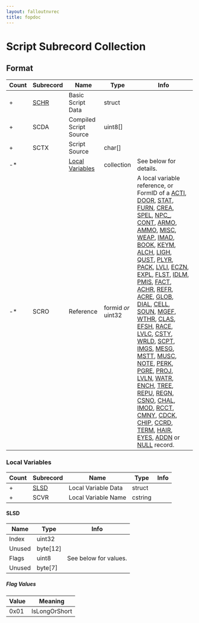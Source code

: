 ```yaml
---
layout: falloutnvrec
title: fopdoc
---
```

# Script Subrecord Collection

## Format

Count | Subrecord | Name | Type | Info
------|-------|------|------|-----
+ | [SCHR](SCHR.html) | Basic Script Data | struct |
+ | SCDA | Compiled Script Source | uint8[] |
+ | SCTX | Script Source | char[] |
-* | | [Local Variables](#local-variables) | collection | See below for details.
-* | SCRO | Reference | formid *or* uint32 | A local variable reference, or FormID of a [ACTI](../ACTI.html), [DOOR](../DOOR.html), [STAT](../STAT.html), [FURN](../FURN.html), [CREA](../CREA.html), [SPEL](../SPEL.html), [NPC_](../NPC_.html), [CONT](../CONT.html), [ARMO](../ARMO.html), [AMMO](../AMMO.html), [MISC](../MISC.html), [WEAP](../WEAP.html), [IMAD](../IMAD.html), [BOOK](../BOOK.html), [KEYM](../KEYM.html), [ALCH](../ALCH.html), [LIGH](../LIGH.html), [QUST](../QUST.html), [PLYR](../PLYR.html), [PACK](../PACK.html), [LVLI](../LVLI.html), [ECZN](../ECZN.html), [EXPL](../EXPL.html), [FLST](../FLST.html), [IDLM](../IDLM.html), [PMIS](../PMIS.html), [FACT](../FACT.html), [ACHR](../ACHR.html), [REFR](../REFR.html), [ACRE](../ACRE.html), [GLOB](../GLOB.html), [DIAL](../DIAL.html), [CELL](../CELL.html), [SOUN](../SOUN.html), [MGEF](../MGEF.html), [WTHR](../WTHR.html), [CLAS](../CLAS.html), [EFSH](../EFSH.html), [RACE](../RACE.html), [LVLC](../LVLC.html), [CSTY](../CSTY.html), [WRLD](../WRLD.html), [SCPT](../SCPT.html), [IMGS](../IMGS.html), [MESG](../MESG.html), [MSTT](../MSTT.html), [MUSC](../MUSC.html), [NOTE](../NOTE.html), [PERK](../PERK.html), [PGRE](../PGRE.html), [PROJ](../PROJ.html), [LVLN](../LVLN.html), [WATR](../WATR.html), [ENCH](../ENCH.html), [TREE](../TREE.html), [REPU](../REPU.html), [REGN](../REGN.html), [CSNO](../CSNO.html), [CHAL](../CHAL.html), [IMOD](../IMOD.html), [RCCT](../RCCT.html), [CMNY](../CMNY.html), [CDCK](../CDCK.html), [CHIP](../CHIP.html), [CCRD](../CCRD.html), [TERM](../TERM.html), [HAIR](../HAIR.html), [EYES](../EYES.html), [ADDN](../ADDN.html) or [NULL](../NULL.html) record.

### Local Variables


Count | Subrecord | Name | Type | Info
------|-------|------|------|-----
+ | [SLSD](#slsd) | Local Variable Data | struct |
+ | SCVR | Local Variable Name | cstring |

#### SLSD

Name | Type | Info
-----|------|-----
Index | uint32 |
Unused | byte[12] |
Flags | uint8 | See below for values.
Unused | byte[7] |

##### Flag Values

Value | Meaning
------|--------
0x01 | IsLongOrShort
